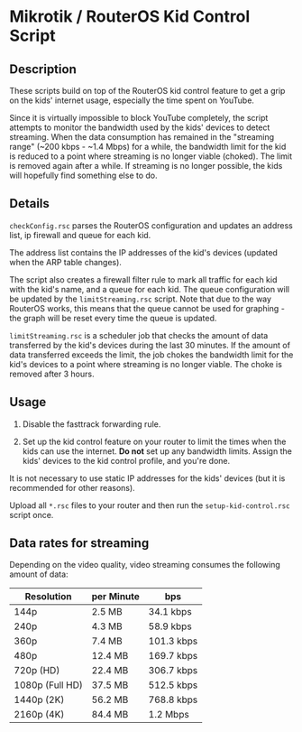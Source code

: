 # Mikrotik / RouterOS Kid Control Script

## Description

These scripts build on top of the RouterOS kid control feature to get a grip on the kids' internet usage, especially the time spent on YouTube.

Since it is virtually impossible to block YouTube completely, the script attempts to monitor the bandwidth used by the kids' devices to detect streaming.
When the data consumption has remained in the "streaming range" (~200 kbps - ~1.4 Mbps) for a while, the bandwidth limit for the kid is reduced to a point where streaming is no longer viable (choked).
The limit is removed again after a while.
If streaming is no longer possible, the kids will hopefully find something else to do.

## Details

`checkConfig.rsc` parses the RouterOS configuration and updates an address list, ip firewall and queue for each kid.

The address list contains the IP addresses of the kid's devices (updated when the ARP table changes).

The script also creates a firewall filter rule to mark all traffic for each kid with the kid's name, and a queue for each kid.
The queue configuration will be updated by the `limitStreaming.rsc` script.
Note that due to the way RouterOS works, this means that the queue cannot be used for graphing - the graph will be reset every time the queue is updated.

`limitStreaming.rsc` is a scheduler job that checks the amount of data transferred by the kid's devices during the last 30 minutes. If the amount of data transferred exceeds the limit, the job chokes the bandwidth limit for the kid's devices to a point where streaming is no longer viable. The choke is removed after 3 hours.

## Usage

1. Disable the fasttrack forwarding rule.

2. Set up the kid control feature on your router to limit the times when the kids can use the internet. **Do not** set up any bandwidth limits. Assign the kids' devices to the kid control profile, and you're done.

It is not necessary to use static IP addresses for the kids' devices (but it is recommended for other reasons).

Upload all `*.rsc` files to your router and then run the `setup-kid-control.rsc` script once.

## Data rates for streaming

Depending on the video quality, video streaming consumes the following amount of data:

| Resolution              | per Minute    | bps          |
| ----------------------- | ------------- | ------------ |
| 144p                    | 2.5 MB        | 34.1 kbps    |
| 240p                    | 4.3 MB        | 58.9 kbps    |
| 360p                    | 7.4 MB        | 101.3 kbps   |
| 480p                    | 12.4 MB       | 169.7 kbps   |
| 720p (HD)               | 22.4 MB       | 306.7 kbps   |
| 1080p (Full HD)         | 37.5 MB       | 512.5 kbps   |
| 1440p (2K)              | 56.2 MB       | 768.8 kbps   |
| 2160p (4K)              | 84.4 MB       | 1.2 Mbps     |

